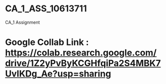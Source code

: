 # CA_1_ASS_10613711
CA_1 Assignment 
# Google Collab Link : https://colab.research.google.com/drive/1Z2yPvByKCGHfqiPa2S4MBK7UvIKDg_Ae?usp=sharing 
